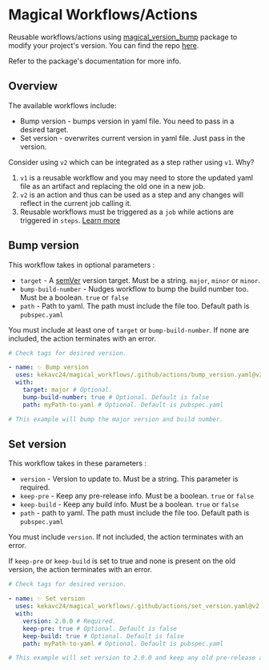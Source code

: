 # Magical Workflows/Actions
Reusable workflows/actions using [magical_version_bump][mvb_pub_link] package to modify your project's version. You can find the repo [here][mvb_github_link].

Refer to the package's documentation for more info.

## Overview
The available workflows include:
* Bump version - bumps version in yaml file. You need to pass in a desired target.
* Set version - overwrites current version in yaml file. Just pass in the version.

Consider using `v2` which can be integrated as a step rather using `v1`. Why?
1. `v1` is a reusable workflow and you may need to store the updated yaml file as an artifact and replacing the old one in a new job.
2. `v2` is an action and thus can be used as a step and any changes will reflect in the current job calling it.
3. Reusable workflows must be triggered as a `job` while actions are triggered in `steps`. [Learn more][learn_more_link]

## Bump version
This workflow takes in optional parameters :
* `target` - A [semVer][semver_link] version target. Must be a string. `major`, `minor` or `minor`. 
* `bump-build-number` - Nudges workflow to bump the build number too. Must be a boolean. `true` or `false`
* `path` - Path to yaml. The path must include the file too. Default path is `pubspec.yaml`

You must include at least one of `target` or `bump-build-number`. If none are included, the action terminates with an error.

``` yaml
# Check tags for desired version.

- name: ✨ Bump version
  uses: kekavc24/magical_workflows/.github/actions/bump_version.yaml@v2
  with:
    target: major # Optional. 
    bump-build-number: true # Optional. Default is false
    path: myPath-to-yaml # Optional. Default is pubspec.yaml

# This example will bump the major version and build number.
```

## Set version
This workflow takes in these parameters :
* `version` - Version to update to. Must be a string. This parameter is required. 
* `keep-pre` - Keep any pre-release info. Must be a boolean. `true` or `false`
* `keep-build` - Keep any build info. Must be a boolean. `true` or `false`
* `path` - path to yaml. The path must include the file too. Default path is `pubspec.yaml`

You must include `version`. If not included, the action terminates with an error.

If `keep-pre` or `keep-build` is set to true and none is present on the old version, the action terminates with an error.

``` yaml
# Check tags for desired version.

- name: ✨ Set version
  uses: kekavc24/magical_workflows/.github/actions/set_version.yaml@v2
  with:
    version: 2.0.0 # Required. 
    keep-pre: true # Optional. Default is false
    keep-build: true # Optional. Default is false
    path: myPath-to-yaml # Optional. Default is pubspec.yaml

# This example will set version to 2.0.0 and keep any old pre-release and build info.
```

[mvb_github_link]: https://github.com/kekavc24/magical_version_bump
[mvb_pub_link]: https://pub.dev/packages/magical_version_bump
[semver_link]: https://semver.org/
[learn_more_link]: https://dev.to/github/whats-the-difference-between-a-github-action-and-a-workflow-2gba